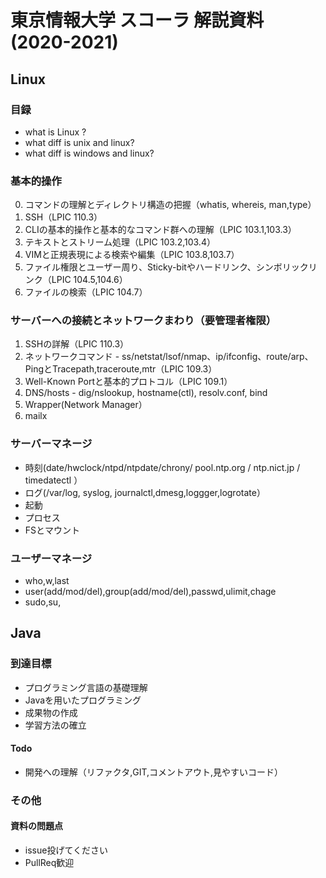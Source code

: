 # 東京情報大学 スコーラ 解説資料 (2020-2021)

## Linux

### 目録

- what is Linux ?
- what diff is unix and linux?
- what diff is windows and linux?

### 基本的操作

0. コマンドの理解とディレクトリ構造の把握（whatis, whereis, man,type）
1. SSH（LPIC 110.3）
2. CLIの基本的操作と基本的なコマンド群への理解（LPIC 103.1,103.3）
3. テキストとストリーム処理（LPIC 103.2,103.4）
4. VIMと正規表現による検索や編集（LPIC 103.8,103.7）
5. ファイル権限とユーザー周り、Sticky-bitやハードリンク、シンボリックリンク（LPIC 104.5,104.6）
6. ファイルの検索（LPIC 104.7）

### サーバーへの接続とネットワークまわり（要管理者権限）

1. SSHの詳解（LPIC 110.3）
2. ネットワークコマンド - ss/netstat/lsof/nmap、ip/ifconfig、route/arp、PingとTracepath,traceroute,mtr（LPIC 109.3）
4. Well-Known Portと基本的プロトコル（LPIC 109.1）
5. DNS/hosts - dig/nslookup, hostname(ctl), resolv.conf, bind
6. Wrapper(Network Manager）
7. mailx

### サーバーマネージ

- 時刻(date/hwclock/ntpd/ntpdate/chrony/ pool.ntp.org / ntp.nict.jp / timedatectl ）
- ログ(/var/log, syslog, journalctl,dmesg,loggger,logrotate）
- 起動
- プロセス
- FSとマウント

### ユーザーマネージ

- who,w,last
- user(add/mod/del),group(add/mod/del),passwd,ulimit,chage
- sudo,su,

## Java

### 到達目標

- プログラミング言語の基礎理解
- Javaを用いたプログラミング
- 成果物の作成
- 学習方法の確立

#### Todo

- 開発への理解（リファクタ,GIT,コメントアウト,見やすいコード）

### その他

#### 資料の問題点

- issue投げてください
- PullReq歓迎
